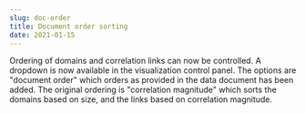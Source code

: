 ```yaml
---
slug: doc-order
title: Document order sorting
date: 2021-01-15
---
```


Ordering of domains and correlation links can now be controlled.
A dropdown is now available in the visualization control panel.
The options are "document order" which orders as provided in the data document has been added.
The original ordering is "correlation magnitude" which sorts the domains based on size, and the 
links based on correlation magnitude.
